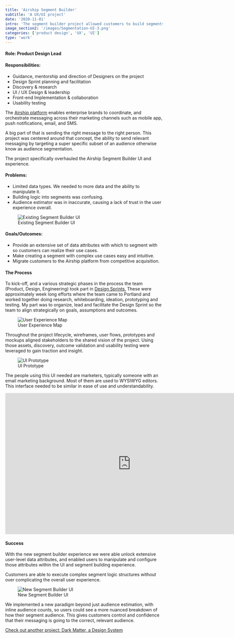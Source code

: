 ```yaml
---
title: 'Airship Segment Builder'
subtitle: 'A UX/UI project'
date: '2020-11-01'
intro: 'The segment builder project allowed customers to build segments based on a variety of criteria including attributes, events, tags, lists, device properties, other segments. This interface enabled customers to realize their unique segmentation goals in an easy and intuitive way.' 
image_section2: '/images/Segmentation-UI-3.png'
categories: ['product design', 'UX', 'UI']
type: 'work'
---
```


#### Role: Product Design Lead

#### Responsibilities:

- Guidance, mentorship and direction of Designers on the project
- Design Sprint planning and facilitation
- Discovery & research
- UI / UX Design & leadership
- Front-end Implementation & collaboration
- Usability testing

The <a href="https://www.airship.com/">Airship platform</a> enables enterprise brands to coordinate, and orchestrate messaging across their marketing channels such as mobile app, push notifications, email, and SMS.

A big part of that is sending the right message to the right person. This project was centered around that concept, the ability to send relevant messaging by targeting a super specific subset of an audience otherwise know as audience segmentation.

The project specifically overhauled the Airship Segment Builder UI and experience.

#### Problems:

- Limited data types. We needed to more data and the ability to manipulate it.
- Building logic into segments was confusing.
- Audience estimator was in inaccurate, causing a lack of trust in the user experience overall.

<figure>
    <img src="/images/segmentation-old.png" alt="Existing Segment Builder UI" />
        <figcaption>
        Existing Segment Builder UI
        </figcaption>
</figure>

#### Goals/Outcomes:

- Provide an extensive set of data attributes with which to segment with so customers can realize their use cases.
- Make creating a segment with complex use cases easy and intuitive.
- Migrate customers to the Airship platform from competitive acquisition.

#### The Process

To kick-off, and a various strategic phases in the process the team (Product, Design, Engineering) took part in <a href="">Design Sprints.</a> These were approximately week long efforts where the team came to Portland and worked together doing research, whiteboarding, ideation, prototyping and testing.
My part was to organize, lead and facilitate the Design Sprint so the team to align strategically on goals, assumptions and outcomes.

<figure>
    <img src="/images/segmentation-map 1.png" alt="User Experience Map" />
        <figcaption>
        User Experience Map
        </figcaption>
</figure>

Throughout the project lifecycle, wireframes, user flows, prototypes and mockups aligned stakeholders to the shared vision of the project. Using those assets, discovery, outcome validation and usability testing were leveraged to gain traction and insight. 


<figure>
    <img src="/images/nesting.gif" alt="UI Prototype" />
        <figcaption>
        UI Prototype
        </figcaption>
</figure>

The people using this UI needed are marketers, typically someone with an email marketing background. Most of them are used to WYSIWYG editors. This interface needed to be similar in ease of use and understandability. 

<iframe style="border: 1px solid rgba(0, 0, 0, 0.1);" width="800" height="450" src="https://www.figma.com/embed?embed_host=share&url=https%3A%2F%2Fwww.figma.com%2Fproto%2FOXq6MlPt9gb0tcb6vyGUtb%2Fdribbble%3Fnode-id%3D28%253A740%26scaling%3Dmin-zoom%26page-id%3D28%253A410" allowfullscreen></iframe>

#### Success

With the new segment builder experience we were able unlock extensive user-level data attributes, and enabled users to manipulate and configure those attributes within the UI and segment building experience.

Customers are able to  execute complex segment logic structures without over complicating the overall user experience.

<figure>
    <img src="/images/new-builder.png" alt="New Segment Builder UI" />
        <figcaption>
        New Segment Builder UI
        </figcaption>
</figure>

We implemented a new paradigm beyond just audience estimation, with inline audience counts, so users could see a more nuanced breakdown of how their segment audience. This gives customers control and confidence that their 
messaging is going to the correct, relevant audience. 

<a className="link" href="/posts/dark-matter">Check out another project: Dark Matter, a Design System</a>


